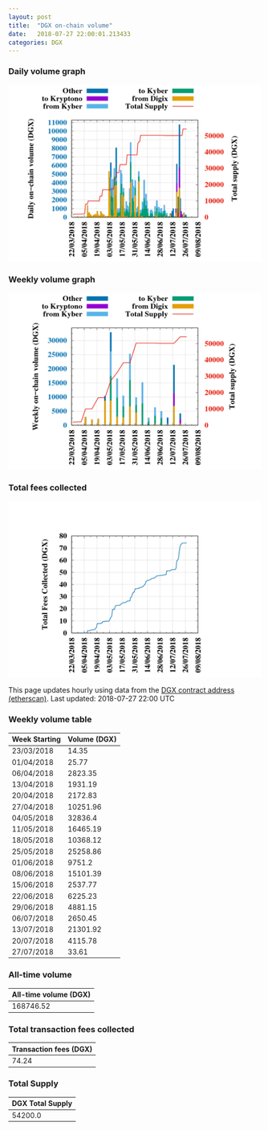 ```yaml
---
layout: post
title:  "DGX on-chain volume"
date:   2018-07-27 22:00:01.213433
categories: DGX
---
```


### Daily volume graph

![DGX daily volume graph](dgxvolume_scripts/daily.png)

### Weekly volume graph

![DGX weekly volume graph](dgxvolume_scripts/out.png)

### Total fees collected

![Total fees collected](dgxvolume_scripts/fees.png)

This page updates hourly using data from the [DGX contract address (etherscan)](https://etherscan.io/token/0x4f3afec4e5a3f2a6a1a411def7d7dfe50ee057bf). Last updated:
2018-07-27 22:00 UTC

### Weekly volume table

Week Starting | Volume (DGX)
--- | ---
23/03/2018|14.35
01/04/2018|25.77
06/04/2018|2823.35
13/04/2018|1931.19
20/04/2018|2172.83
27/04/2018|10251.96
04/05/2018|32836.4
11/05/2018|16465.19
18/05/2018|10368.12
25/05/2018|25258.86
01/06/2018|9751.2
08/06/2018|15101.39
15/06/2018|2537.77
22/06/2018|6225.23
29/06/2018|4881.15
06/07/2018|2650.45
13/07/2018|21301.92
20/07/2018|4115.78
27/07/2018|33.61


### All-time volume

| All-time volume (DGX) |
| --- |
|168746.52|

### Total transaction fees collected

| Transaction fees (DGX) |
| --- |
|74.24|

### Total Supply

| DGX Total Supply |
| --- |
|54200.0|

